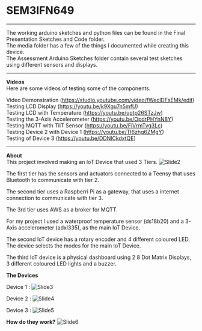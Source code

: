 # SEM3IFN649
---

The working arduino sketches and python files can be found in the Final Presentation Sketches and Code folder.  
The media folder has a few of the things I documented while creating this device.  
The Assessment Arduino Sketches folder contain several test sketches using different sensors and displays.  


---  
**Videos**  
Here are some videos of testing some of the components.  
  

Video Demonstration (https://studio.youtube.com/video/fWeclDFsEMk/edit)  
Testing LCD Display (https://youtu.be/k9Xgu7n5mfU)  
Testing LCD with Temperature (https://youtu.be/uptp26STzJw)  
Testing the 3-Axis Accelerometer (https://youtu.be/OpdrPHYnN8Y)  
Testing MQTT with TilT Sensor (https://youtu.be/FiVrmTvg3Lc)  
Testing Device 2 with Device 1 (https://youtu.be/TI6zhg6ZMgY)  
Testing of Device 3 (https://youtu.be/DDNlCkdxtQE)  

---

**About**  
This project involved making an IoT Device that used 3 Tiers.
![Slide2](https://github.com/LmeLover/IFN649/assets/116260943/12e83beb-3805-486c-9d41-98d7e467cc4e)




The first tier has the sensors and actuators connected to a Teensy that uses Bluetooth to communicate with tier 2.

The second tier uses a Raspberri Pi as a gateway, that uses a internet connection to communicate with tier 3.

The 3rd tier uses AWS as a broker for MQTT.

For my project I used a waterproof temperature sensor (ds18b20) and a 3-Axis accelerometer (adxl335), as the main IoT Device.

The second IoT device has a rotary encoder and 4 different coloured LED. The device selects the modes for the main IoT Device.

The third IoT device is a physical dashboard using 2 8 Dot Matrix Displays, 3 different coloured LED lights and a buzzer.

**The Devices**

Device 1 :
![Slide3](https://github.com/LmeLover/IFN649/assets/116260943/fc0e02a6-cf20-4f4f-b79f-522ec00e7063)


Device 2 :
![Slide4](https://github.com/LmeLover/IFN649/assets/116260943/684d6692-c20b-4be0-a6bd-09f424ac47f3)


Device 3 :
![Slide5](https://github.com/LmeLover/IFN649/assets/116260943/5b297b04-bf1d-4c2b-a459-63d17b06ecf6)

**How do they work?**
![Slide6](https://github.com/LmeLover/IFN649/assets/116260943/8efe9546-036c-4c40-ba35-7d678cd9a7bc)





